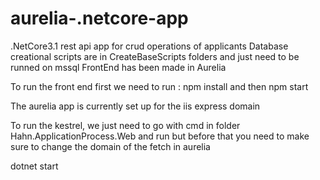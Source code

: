 # aurelia-.netcore-app

.NetCore3.1 rest api app for crud operations of applicants
Database creational scripts are in CreateBaseScripts folders and just need to be runned on mssql
FrontEnd has been made in Aurelia 

To run the front end first we need to run : 
npm install 
and then 
npm start

The aurelia app is currently set up for the iis express domain 

To run the kestrel, we just need to go with cmd in folder Hahn.ApplicationProcess.Web and run but before that you need to make sure to change the domain of the fetch in aurelia 

dotnet start

